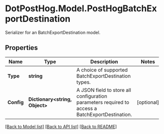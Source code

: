 # DotPostHog.Model.PostHogBatchExportDestination
Serializer for an BatchExportDestination model.

## Properties

Name | Type | Description | Notes
------------ | ------------- | ------------- | -------------
**Type** | **string** | A choice of supported BatchExportDestination types. | 
**Config** | **Dictionary&lt;string, Object&gt;** | A JSON field to store all configuration parameters required to access a BatchExportDestination. | [optional] 

[[Back to Model list]](../README.md#documentation-for-models) [[Back to API list]](../README.md#documentation-for-api-endpoints) [[Back to README]](../README.md)

